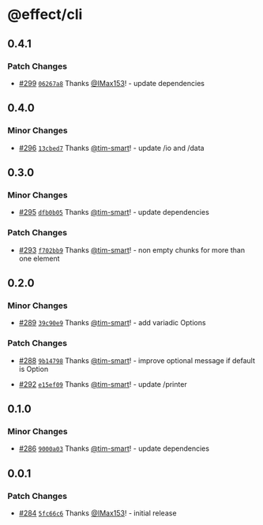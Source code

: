 # @effect/cli

## 0.4.1

### Patch Changes

- [#299](https://github.com/Effect-TS/cli/pull/299) [`06267a8`](https://github.com/Effect-TS/cli/commit/06267a864e4636bf5ff79f2abecc47940954db5f) Thanks [@IMax153](https://github.com/IMax153)! - update dependencies

## 0.4.0

### Minor Changes

- [#296](https://github.com/Effect-TS/cli/pull/296) [`13cbed7`](https://github.com/Effect-TS/cli/commit/13cbed7013035b74f37a34de50794d6a41c29f8e) Thanks [@tim-smart](https://github.com/tim-smart)! - update /io and /data

## 0.3.0

### Minor Changes

- [#295](https://github.com/Effect-TS/cli/pull/295) [`dfb0b05`](https://github.com/Effect-TS/cli/commit/dfb0b05fde9bbf3b4de43fab45112cd343033ea3) Thanks [@tim-smart](https://github.com/tim-smart)! - update dependencies

### Patch Changes

- [#293](https://github.com/Effect-TS/cli/pull/293) [`f702bb9`](https://github.com/Effect-TS/cli/commit/f702bb9d1a38b1b632fb3461e0d8b335d2c63c79) Thanks [@tim-smart](https://github.com/tim-smart)! - non empty chunks for more than one element

## 0.2.0

### Minor Changes

- [#289](https://github.com/Effect-TS/cli/pull/289) [`39c90e9`](https://github.com/Effect-TS/cli/commit/39c90e9b70bfb8a34a82e34811ca48279c3f0326) Thanks [@tim-smart](https://github.com/tim-smart)! - add variadic Options

### Patch Changes

- [#288](https://github.com/Effect-TS/cli/pull/288) [`9b14798`](https://github.com/Effect-TS/cli/commit/9b14798ee6ad1bf0e12d3b907195ffd6d79397e7) Thanks [@tim-smart](https://github.com/tim-smart)! - improve optional message if default is Option

- [#292](https://github.com/Effect-TS/cli/pull/292) [`e15ef09`](https://github.com/Effect-TS/cli/commit/e15ef0943a002165c4109a0b8178e55c48cef3a6) Thanks [@tim-smart](https://github.com/tim-smart)! - update /printer

## 0.1.0

### Minor Changes

- [#286](https://github.com/Effect-TS/cli/pull/286) [`9000a03`](https://github.com/Effect-TS/cli/commit/9000a03306d1aecca5e06efea475cccf68d37707) Thanks [@tim-smart](https://github.com/tim-smart)! - update dependencies

## 0.0.1

### Patch Changes

- [#284](https://github.com/Effect-TS/cli/pull/284) [`5fc66c6`](https://github.com/Effect-TS/cli/commit/5fc66c66c2a6f6c8910cb38000f2f71b7ac2a715) Thanks [@IMax153](https://github.com/IMax153)! - initial release
